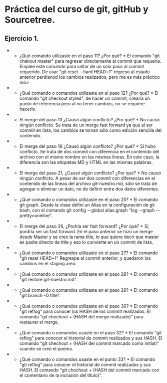 # Práctica del curso de git, gitHub y Sourcetree.


## Ejercicio 1.

* - ¿Qué comando utilizaste en el paso 11? ¿Por qué? *
El comando "git chekout master" para regresar directamente al commit que requería.
Emplee este comando para saltar de un solo paso al commit requerido. De usar "git reset --hard HEAD~1" regreso al estado anterior perdienod los cambios realizados, pero me es más práctico mo>

* - ¿Qué comando o comandos utilizaste en el paso 12? ¿Por qué? *
El comando "git checkout styled". de hacer un commit, crearía un punto de referencia pero al no tener cambios, no se requiere hacerlo.

* - El merge del paso 13 ¿Causó algún conflicto? ¿Por qué? *
No causó ningún conflicto.
Se trata de un merge fast forward ya que al ser commit en lista, los cambios se toman sólo como edición sencilla del contenido.

* - El merge del paso 19 ¿Causó algún conflicto? ¿Por qué? *
Sí hubo conflicto.
Se trata de dos commit con diferencia en el contenido del archivo con el mismo nombre en las mismas líneas. En este caso, la diferencia son las etiquetas MD y HTML en las mismas palabras.

* - El merge del paso 21, ¿Causó algún conflicto? ¿Por qué? *
No causó ningún conflicto.
A pesar de ser dos commit con diferencias en el contenido de las líneas del archivo git-nuestro.md, sólo se trata de agregar o eliminar un dato, no de definir entre dos datos diferentes.

* - ¿Qué comando o comandos utilizaste en el paso 25? *
El comando git graph.
Desde la clase definí un Alias en la configuración de git bash, con el comando git config --global alias.graph "log --graph --pretty=oneline".

* - El merge del paso 26, ¿Podría ser fast forward? ¿Por qué? *
Sí, pordría ser un fast forward.
En el paso anterior se hizo un merge desde Master y se creo la rama title, lo que quiere decir que master es padre directo de title y eso lo convierte en un commit de lista.

* - ¿Qué comando o comandos utilizaste en el paso 27? *
El comando "git reset HEAD~1"
Regrespe al commit anterior, y quedaron los cambios en el staging area.

* - ¿Qué comando o comandos utilizaste en el paso 28? *
El comando "git restore git-nuestro.md".

* - ¿Qué comando o comandos utilizaste en el paso 29? *
El comando "git branch -D title".

* - ¿Qué comando o comandos utilizaste en el paso 30? *
El comando "git reflog" para conocer los HASH de los commit realizados.
El comando "git chechout + (HASH del merge realizado)" para restaurar el merge.


* - ¿Qué comando o comandos usaste en el paso 32? *
El comando "git reflog" para conocer el historial de commit realizados y sus HASH.
El comando "git chechout + (HASH del commit marcado como initial)" cuando se creó el poema.

* - ¿Qué comando o comandos usaste en el punto 33? *
El comando "git reflog" para conocer el historial de commit realizados y sus HASH.
El comando "git chechout + (HASH del commit marcado con el comentario de la inclusión del título)".
